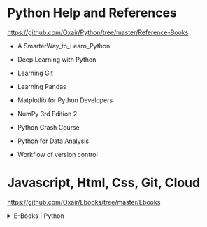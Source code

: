 # Python Help and References

https://github.com/Oxair/Python/tree/master/Reference-Books

* A SmarterWay_to_Learn_Python

* Deep Learning with Python

* Learning Git

* Learning Pandas

* Matplotlib for Python Developers

* NumPy 3rd Edition 2

* Python Crash Course

* Python for Data Analysis

* Workflow of version control


# Javascript, Html, Css, Git, Cloud

https://github.com/Oxair/Ebooks/tree/master/Ebooks
 
<details>
  <summary>E-Books | Python</summary>
  
    * Wiley HTML and CSS
    
    * React - Javascript - Linux - HTML/CSS
    
    * The road to learn React
    
    * A Smarter way to learn Javascript
    
    * Manning Express in Action Final
    
    * Full Stack JavaScript Development with MEAN
    
    * Learn Version Control with Git
    
    * Swift Programming | The Big Nerd Ranch Guide, 2nd Edition
    
    * Manning Kubernetes in Action final
    
    * Docker Deep Dive
    
    * LINUX Easy Linux For Beginners
    
    * Philip Kotler, Kevin Lane Keller - Marketing Management
    
    * Philosophy the Basics
    
    * The Lean Startup
    
    * Management 13th Edition by Stephen P. Robbins
</details>
